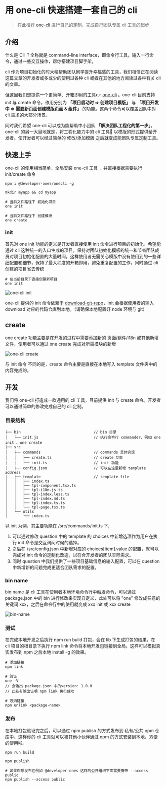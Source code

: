 # 用 one-cli 快速搭建一套自己的 cli

> 在此推荐 [one-cli](https://github.com/developer-ones/onecli) 进行自己的定制，完成自己团队专属 cli 工具的起步

## 介绍
什么是 Cli ？全称就是 command-line interface，即命令行工具，输入一行命令，通过一些交互操作，帮你搭建项目脚手架。

cli 作为项目初始化的时大幅帮助团队同学提升幸福感的工具，我们相信正在阅读这篇文章的开发者或多或少的使用过各种 cli 或者在其他的地方阅读过各种有关 cli 的文章。

但这里我们想提供一个更简单、开箱即用的工具👉  [one-cli](https://github.com/developer-ones/onecli) 。one-cli 目前支持 init 与 create 命令，作用分别为 **「项目启动时 => 创建项目模版」** 与 **「项目开发中 => 需要新页面创建模版页面 & 组件」** 的功能。这两个命令可以覆盖团队中对 cli 需求的大部分场景。

同时我们希望 one-cli 可以成为能帮助中小团队 **「解决团队工程化的第一步」**。one-cli 的另一大目地就是，将工程化能力中的 cli 工具🔧 以模版的形式提供给开发者。使开发者可以经过简单的 修改/添加模版 之后就变成能团队专属定制工具。

## 快速上手

one-cli 的使用相当简单，全局安装 one-cli 工具 ，并直接根据需要执行 init/create 命令

```
npm i @developer-ones/onecli -g

mkdir myapp && cd myapp

# 当前文件路径下 初始化项目
one init

# 当前文件路径下 创建模块
one create
```

### init
首先对 one init 功能的定义是开发者直接使用 init 命令进行项目的初始化。希望能通过 cli 这种统一的入口生成的项目，保持对团队初始化模板的统一和节省团队成员对项目初始化配置的大量时间。这样使用者无需关心模版中没有使用到的一些详细配置和细节，保持了最大程度的开箱即用，避免重复配置的工作，同时通过 cli 创建的项目省去传统

```
# 在当前目录下直接创建新项目
one init
```

![one-cli init](https://cdn.dev-one.cn/one-cli%20init.png)

one-cli 提供的 init 命令依赖于 [download-git-repo](https://www.npmjs.com/package/download-git-repo)，init 会根据使用者的输入 download 对应的代码仓库到本地。（请确保本地配置好 node 环境与 git）

## create

one create 功能主要是在开发的过程中需要添加新的 页面/组件/i18n 或其他新增文件，使用者可以通过 one create 完成对所需模块的新增

![one-cli create](https://cdn.dev-one.cn/one-cli%20create.png)


与 init 命令 不同的是，create 命令主要是直接在本地写入 template 文件夹中的内容完成的。

## 开发

我们将 one-cli 打造成一款通用的 cli 工具，目前提供 init 与 create 命令。开发者可以通过简单的修改完成自己的 cli 定制。

### 目录结构

```
├── bin                                 // bin 目录
│   └── init.js                         // 执行命令行 commander，例如 one init 、one create
├── src
│   ├── commands                        // commands 具体实现
│   │   ├── create.ts                   // create 功能
│   │   └── init.ts                     // init 功能
│   ├── config.json                     // 可以在这里新增 template address
│   ├── template                        // template file
│   │   ├── index.ts
│   │   ├── tpl-component.tsx.ts
│   │   ├── tpl-i18n.js.ts
│   │   ├── tpl-index.less.ts
│   │   ├── tpl-index.md.ts
│   │   ├── tpl-index.ts.ts
│   │   └── tpl-page.tsx.ts
│   └── utils
│       └── index.ts
```

以 init 为例，其主要功能在 /src/commands/init.ts 下,

1. 可以通过修改 question 中的 template 的 choices 中新增选项作为用户在执行 init 命令是交互询问时候的选择。
2. 之后在 /src/config.json 中新增对应的 choices[item].value 的配置，就可以完成对 init 命令的定制化改造，以符合开发者的团队实际需求。
3. 同时 question 中我们提供了一些项目基础信息的输入配置，可以在 question 中新增新的问题完成更适合团队需求的配置。

### bin name

bin name 是 cli 工具在使用者本地环境命令行中触发命令，可以通过 package.json 中的 bin 进行修改来实现自定义，此处可以将 "one" 修改成任意的关键词 xxx，之后在命令行中的使用就变成 xxx init 或 xxx create

![bin-name](https://cdn.dev-one.cn/bin-name.png)

### 测试
在完成本地开发之后执行 npm run build 打包，会在 lib 下生成打包的结果，在 cli 项目的根目录下执行 npm link 命令将本地开发包链接到全局，这样可以模拟真实发布到 npm 之后本地 install -g 的效果。

```
# 添加链接
npm link

# 验证
one -V
// 会输出 package.json 中的version: 1.0.0
// 此处有输出证明 npm link 执行成功

# 取消链接
npm unlink <package-name>
```

### 发布
在本地打包验证完之后，可以通过 npm publish 的方式发布到 私有/公共 npm 仓库中，这样你的 cli 工具就可以被其他小伙伴通过 npm 的方式安装到本地，方便的使用啦。

```
npm run build

npm publish

# 如果你想发布在例如 @developer-ones 这样的公开组织下面需要携带 --access public
npm publish --access public
```
